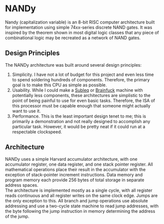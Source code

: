# NANDy
Nandy (capitalization variable) is an 8-bit RISC computer architecture built for implementation using simple 74xx-series discrete NAND gates. It was inspired by the theorem shown in most digital logic classes that any piece of combinational logic may be recreated as a network of NAND gates.
## Design Principles
The NANDy architecture was built around several design principles:
1. Simplicity. I have not a lot of budget for this project and even less time to spend soldering hundreds of components. Therefore, the primary goal is to make this CPU as simple as possible.
2. Usability. While I could make a [Subleq](https://en.wikipedia.org/wiki/One-instruction_set_computer#Subtract_and_branch_if_less_than_or_equal_to_zero "Wikipedia: One-instruction set computer: Subleq") or [Brainfuck](https://en.wikipedia.org/wiki/Brainfuck "Wikipedia: Brainfuck") machine with potentially less components, these architectures are simplistic to the point of being painful to use for even basic tasks. Therefore, the ISA of this processor must be capable enough that someone might actually want to use it.
3. Performance. This is the least important design tenet to me; this is primarily a demonstration and not really designed to accomplish any particular task. However, it would be pretty neat if it could run at a respectable clockspeed.
## Architecture
  NANDy uses a simple Harvard accumulator architecture, with one accumulator register, one data register, and one stack pointer register. All mathematical operations place their result in the accumulator with the exception of stack-pointer increment instructions. Data memory and program memory each provide 256 bytes of total storage in separate address spaces.  
The architecture is implemented mostly as a single cycle, with all register reads continuous and all register writes on the same clock edge. Jumps are the only exception to this. All branch and jump operations use absolute addressing and use a two-cycle state machine to read jump addresses, with the byte following the jump instruction in memory determining the address of the jump. 
